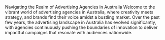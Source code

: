 Navigating the Realm of Advertising Agencies in Australia
Welcome to the vibrant world of advertising agencies in Australia, where creativity meets strategy, and brands find their voice amidst a bustling market. Over the past few years, the advertising landscape in Australia has evolved significantly, with agencies continuously pushing the boundaries of innovation to deliver impactful campaigns that resonate with audiences nationwide.
